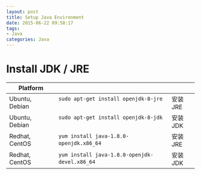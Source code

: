 ```yaml
---
layout: post
title: Setup Java Environment
date: 2015-06-22 09:58:17
tags:
- Java
categories: Java
---
```



# Install JDK / JRE

|       Platform     |                                                 |             |
| ------------------ | ----------------------------------------------- | ----------- |
| Ubuntu, Debian     | `sudo apt-get install openjdk-8-jre`            | 安装JRE      |
| Ubuntu, Debian     | `sudo apt-get install openjdk-8-jdk`            | 安装JDK      |
| Redhat, CentOS     | `yum install java-1.8.0-openjdk.x86_64`         | 安装JRE      |
| Redhat, CentOS     | `yum install java-1.8.0-openjdk-devel.x86_64`   | 安装JDK      |

